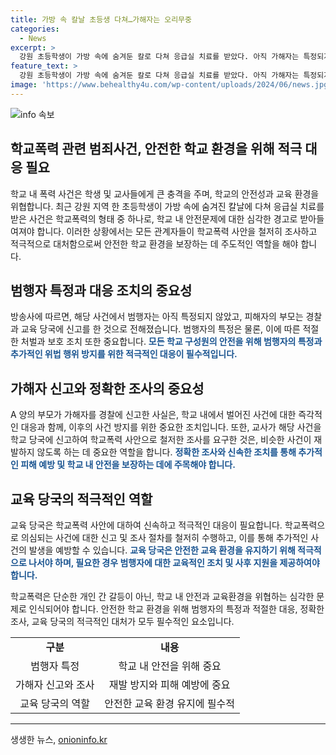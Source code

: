 ```yaml
---
title: 가방 속 칼날 초등생 다쳐…가해자는 오리무중
categories:
  - News
excerpt: >
  강원 초등학생이 가방 속에 숨겨둔 칼로 다쳐 응급실 치료를 받았다. 아직 가해자는 특정되지 않았으며, 학부모는 사건을 경찰과 교육 당국에 신고했다. 10대 A양은 가방에서 연필을 꺼내다가 칼날에 다리를 찔렀고, 칼날은 모두 5개였으며, 경찰과 교육 당국이 수사 중이다.
feature_text: >
  강원 초등학생이 가방 속에 숨겨둔 칼로 다쳐 응급실 치료를 받았다. 아직 가해자는 특정되지 않았으며, 학부모는 사건을 경찰과 교육 당국에 신고했다. 10대 A양은 가방에서 연필을 꺼내다가 칼날에 다리를 찔렀고, 칼날은 모두 5개였으며, 경찰과 교육 당국이 수사 중이다.
image: 'https://www.behealthy4u.com/wp-content/uploads/2024/06/news.jpg'
---
```


<p><img src="https://www.behealthy4u.com/wp-content/uploads/2024/06/news.jpg" alt="info 속보" /></p>

<h2>학교폭력 관련 범죄사건, 안전한 학교 환경을 위해 적극 대응 필요</h2>

<p data-ke-size="size16">학교 내 폭력 사건은 학생 및 교사들에게 큰 충격을 주며, 학교의 안전성과 교육 환경을 위협합니다. 최근 강원 지역 한 초등학생이 가방 속에 숨겨진 칼날에 다쳐 응급실 치료를 받은 사건은 학교폭력의 형태 중 하나로, 학교 내 안전문제에 대한 심각한 경고로 받아들여져야 합니다. 이러한 상황에서는 모든 관계자들이 학교폭력 사안을 철저히 조사하고 적극적으로 대처함으로써 안전한 학교 환경을 보장하는 데 주도적인 역할을 해야 합니다.</p>

<h2 data-ke-size="size26">범행자 특정과 대응 조치의 중요성</h2>

<p data-ke-size="size16">방송사에 따르면, 해당 사건에서 범행자는 아직 특정되지 않았고, 피해자의 부모는 경찰과 교육 당국에 신고를 한 것으로 전해졌습니다. 범행자의 특정은 물론, 이에 따른 적절한 처벌과 보호 조치 또한 중요합니다. <b><span style="color: #1a5490;">모든 학교 구성원의 안전을 위해 범행자의 특정과 추가적인 위법 행위 방지를 위한 적극적인 대응이 필수적입니다.</span></b></p>

<h2 data-ke-size="size26">가해자 신고와 정확한 조사의 중요성</h2>

<p data-ke-size="size16">A 양의 부모가 가해자를 경찰에 신고한 사실은, 학교 내에서 벌어진 사건에 대한 즉각적인 대응과 함께, 이후의 사건 방지를 위한 중요한 조치입니다. 또한, 교사가 해당 사건을 학교 당국에 신고하여 학교폭력 사안으로 철저한 조사를 요구한 것은, 비슷한 사건이 재발하지 않도록 하는 데 중요한 역할을 합니다. <b><span style="color: #1a5490;">정확한 조사와 신속한 조치를 통해 추가적인 피해 예방 및 학교 내 안전을 보장하는 데에 주목해야 합니다.</span></b></p>

<h2 data-ke-size="size26">교육 당국의 적극적인 역할</h2>

<p data-ke-size="size16">교육 당국은 학교폭력 사안에 대하여 신속하고 적극적인 대응이 필요합니다. 학교폭력으로 의심되는 사건에 대한 신고 및 조사 절차를 철저히 수행하고, 이를 통해 추가적인 사건의 발생을 예방할 수 있습니다. <b><span style="color: #1a5490;">교육 당국은 안전한 교육 환경을 유지하기 위해 적극적으로 나서야 하며, 필요한 경우 범행자에 대한 교육적인 조치 및 사후 지원을 제공하여야 합니다.</span></b></p>

<p data-ke-size="size16">학교폭력은 단순한 개인 간 갈등이 아닌, 학교 내 안전과 교육환경을 위협하는 심각한 문제로 인식되어야 합니다. 안전한 학교 환경을 위해 범행자의 특정과 적절한 대응, 정확한 조사, 교육 당국의 적극적인 대처가 모두 필수적인 요소입니다.</p>

<table>
    <tbody>
        <tr>
            <td style="text-align: center; height: 17px;"><b>구분</b></td>
            <td style="text-align: center; height: 17px;"><b>내용</b></td>
        </tr>
        <tr>
            <td style="text-align: center;">범행자 특정</td>
            <td style="text-align: center;">학교 내 안전을 위해 중요</td>
        </tr>
        <tr>
            <td style="text-align: center;">가해자 신고와 조사</td>
            <td style="text-align: center;">재발 방지와 피해 예방에 중요</td>
        </tr>
        <tr>
            <td style="text-align: center;">교육 당국의 역할</td>
            <td style="text-align: center;">안전한 교육 환경 유지에 필수적</td>
        </tr>
    </tbody>
</table>

<p><hr></p>
생생한 뉴스, <a href="https://onioninfo.kr" rel="dofollow">onioninfo.kr</a>


